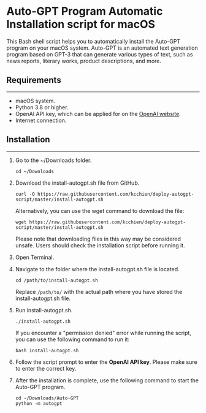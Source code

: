 # Auto-GPT Program Automatic Installation script for macOS

This Bash shell script helps you to automatically install the Auto-GPT program on your macOS system. Auto-GPT is an automated text generation program based on GPT-3 that can generate various types of text, such as news reports, literary works, product descriptions, and more.

## Requirements

---

- macOS system.
- Python 3.8 or higher.
- OpenAI API key, which can be applied for on the [OpenAI website](https://platform.openai.com/account/api-keys).
- Internet connection.

## Installation

---

1. Go to the ~/Downloads folder.

   ```bash=
   cd ~/Downloads
   ```

2. Download the install-autogpt.sh file from GitHub.

   ```bash=
   curl -O https://raw.githubusercontent.com/kcchien/deploy-autogpt-script/master/install-autogpt.sh
   ```

   Alternatively, you can use the wget command to download the file:

   ```bash=
   wget https://raw.githubusercontent.com/kcchien/deploy-autogpt-script/master/install-autogpt.sh
   ```

   Please note that downloading files in this way may be considered unsafe. Users should check the installation script before running it.

3. Open Terminal.

4. Navigate to the folder where the install-autogpt.sh file is located.

   ```bash=
   cd /path/to/install-autogpt.sh
   ```

   Replace `/path/to/` with the actual path where you have stored the install-autogpt.sh file.

5. Run install-autogpt.sh.

   ```bash=
   ./install-autogpt.sh
   ```

   If you encounter a "permission denied" error while running the script, you can use the following command to run it:

   ```bash=
   bash install-autogpt.sh
   ```

6. Follow the script prompt to enter the **OpenAI API key**. Please make sure to enter the correct key.

7. After the installation is complete, use the following command to start the Auto-GPT program.

   ```bash=
   cd ~/Downloads/Auto-GPT
   python -m autogpt
   ```
